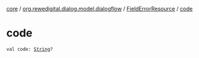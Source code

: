 [core](../../index.md) / [org.rewedigital.dialog.model.dialogflow](../index.md) / [FieldErrorResource](index.md) / [code](./code.md)

# code

`val code: `[`String`](https://kotlinlang.org/api/latest/jvm/stdlib/kotlin/-string/index.html)`?`